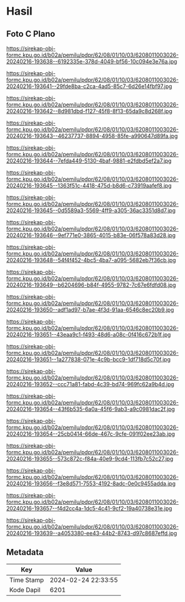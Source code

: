 # Hasil

## Foto C Plano

https://sirekap-obj-formc.kpu.go.id/b02a/pemilu/pdpr/62/08/01/10/03/6208011003026-20240216-193638--6192335e-378d-4049-bf56-10c094e3e76a.jpg

https://sirekap-obj-formc.kpu.go.id/b02a/pemilu/pdpr/62/08/01/10/03/6208011003026-20240216-193641--29fde8ba-c2ca-4ad5-85c7-6d26e14fbf97.jpg

https://sirekap-obj-formc.kpu.go.id/b02a/pemilu/pdpr/62/08/01/10/03/6208011003026-20240216-193642--8d981dbd-f127-45f8-8f13-65da9c8d268f.jpg

https://sirekap-obj-formc.kpu.go.id/b02a/pemilu/pdpr/62/08/01/10/03/6208011003026-20240216-193643--46237737-8894-4958-85fe-a990647d89fa.jpg

https://sirekap-obj-formc.kpu.go.id/b02a/pemilu/pdpr/62/08/01/10/03/6208011003026-20240216-193644--7efda449-5130-4baf-9881-e2fdbd5ef2a7.jpg

https://sirekap-obj-formc.kpu.go.id/b02a/pemilu/pdpr/62/08/01/10/03/6208011003026-20240216-193645--1363f51c-4418-475d-b8d6-c73919aafef8.jpg

https://sirekap-obj-formc.kpu.go.id/b02a/pemilu/pdpr/62/08/01/10/03/6208011003026-20240216-193645--0d5589a3-5569-4ff9-a305-36ac3351d8d7.jpg

https://sirekap-obj-formc.kpu.go.id/b02a/pemilu/pdpr/62/08/01/10/03/6208011003026-20240216-193646--9ef771e0-3865-4015-b83e-06f578a83d28.jpg

https://sirekap-obj-formc.kpu.go.id/b02a/pemilu/pdpr/62/08/01/10/03/6208011003026-20240216-193648--54f4f452-4bc5-4ba7-a095-5682eb7f36cb.jpg

https://sirekap-obj-formc.kpu.go.id/b02a/pemilu/pdpr/62/08/01/10/03/6208011003026-20240216-193649--b6204696-b84f-4955-9782-7c67e6fdfd08.jpg

https://sirekap-obj-formc.kpu.go.id/b02a/pemilu/pdpr/62/08/01/10/03/6208011003026-20240216-193650--adf1ad97-b7ae-4f3d-91aa-6546c8ec20b9.jpg

https://sirekap-obj-formc.kpu.go.id/b02a/pemilu/pdpr/62/08/01/10/03/6208011003026-20240216-193651--43eaa9c1-f493-48d6-a08c-0f416c672b1f.jpg

https://sirekap-obj-formc.kpu.go.id/b02a/pemilu/pdpr/62/08/01/10/03/6208011003026-20240216-193651--1a277838-071e-4c9b-bcc9-1df718d5c70f.jpg

https://sirekap-obj-formc.kpu.go.id/b02a/pemilu/pdpr/62/08/01/10/03/6208011003026-20240216-193652--ccc71a81-fabd-4c39-bd74-969fc62a9b4d.jpg

https://sirekap-obj-formc.kpu.go.id/b02a/pemilu/pdpr/62/08/01/10/03/6208011003026-20240216-193654--43f6b535-6a0a-45f6-9ab3-a9c0981dac2f.jpg

https://sirekap-obj-formc.kpu.go.id/b02a/pemilu/pdpr/62/08/01/10/03/6208011003026-20240216-193654--25cb0414-66de-467c-9cfe-091f02ee23ab.jpg

https://sirekap-obj-formc.kpu.go.id/b02a/pemilu/pdpr/62/08/01/10/03/6208011003026-20240216-193655--573c872c-f84a-40e9-9cd4-113fb7c52c27.jpg

https://sirekap-obj-formc.kpu.go.id/b02a/pemilu/pdpr/62/08/01/10/03/6208011003026-20240216-193656--f3e8d571-7553-4192-8adc-0e0c9455adda.jpg

https://sirekap-obj-formc.kpu.go.id/b02a/pemilu/pdpr/62/08/01/10/03/6208011003026-20240216-193657--f4d2cc4a-1dc5-4c41-9cf2-19a40738e31e.jpg

https://sirekap-obj-formc.kpu.go.id/b02a/pemilu/pdpr/62/08/01/10/03/6208011003026-20240216-193639--a4053380-ee43-44b2-8743-d97c8687effd.jpg


## Metadata

| Key        | Value               |
| ---------- | ------------------- |
| Time Stamp | 2024-02-24 22:33:55 |
| Kode Dapil | 6201                |



